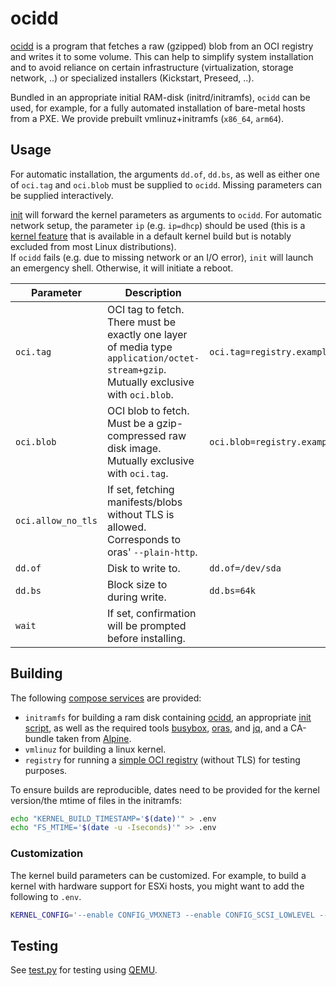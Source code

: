 # ocidd

[ocidd](src/ocidd) is a program that fetches a raw (gzipped) blob from an OCI registry and writes it to some volume.
This can help to simplify system installation and to avoid reliance on certain infrastructure (virtualization, storage network, ..) or specialized installers (Kickstart, Preseed, ..).

Bundled in an appropriate initial RAM-disk (initrd/initramfs), `ocidd` can be used, for example, for a fully automated installation of bare-metal hosts from a PXE.
We provide prebuilt vmlinuz+initramfs (`x86_64`, `arm64`).

## Usage

For automatic installation, the arguments `dd.of`, `dd.bs`, as well as either one of `oci.tag` and `oci.blob` must be supplied to `ocidd`.
Missing parameters can be supplied interactively.

[init](src/init) will forward the kernel parameters as arguments to `ocidd`.
For automatic network setup, the parameter `ip` (e.g. `ip=dhcp`) should be used (this is a [kernel feature](https://www.kernel.org/doc/Documentation/admin-guide/nfs/nfsroot.rst) that is available in a default kernel build but is notably excluded from most Linux distributions).
</br>
If `ocidd` fails (e.g. due to missing network or an I/O error), `init` will launch an emergency shell.
Otherwise, it will initiate a reboot.
                                                                                               
| Parameter          | Description                                                                                                                          | Example                                                                                                              |
| ------------------ | ------------------------------------------------------------------------------------------------------------------------------------ | -------------------------------------------------------------------------------------------------------------------- |
| `oci.tag`          | OCI tag to fetch. There must be exactly one layer of media type `application/octet-stream+gzip`. Mutually exclusive with `oci.blob`. | `oci.tag=registry.example.com/repos/mydisk:v0`                                                                       |
| `oci.blob`         | OCI blob to fetch. Must be a gzip-compressed raw disk image. Mutually exclusive with `oci.tag`.                                       | `oci.blob=registry.example.com/repos/mydisk@sha256:243786d4bef167ff79122d052ded386cbac007e71bdb9e15d6ffbf31b6dbe54d` |
| `oci.allow_no_tls` | If set, fetching manifests/blobs without TLS is allowed. Corresponds to oras' `--plain-http`.                                        |                                                                                                                      |
| `dd.of`            | Disk to write to.                                                                                                                    | `dd.of=/dev/sda`                                                                                                     |
| `dd.bs`            | Block size to during write.                                                                                                          | `dd.bs=64k`                                                                                                          |
| `wait`             | If set, confirmation will be prompted before installing.                                                                             |                                                                                                                      |

## Building

The following [compose services](compose.yaml) are provided:

- `initramfs` for building a ram disk containing [ocidd](src/ocidd), an appropriate [init script](src/init), as well as the required tools [busybox](https://busybox.net/), [oras](https://oras.land/), and [jq](https://jqlang.org/), and a CA-bundle taken from [Alpine](https://hub.docker.com/_/alpine).
- `vmlinuz` for building a linux kernel.
- `registry` for running a [simple OCI registry](https://hub.docker.com/_/registry) (without TLS) for testing purposes.

To ensure builds are reproducible, dates need to be provided for the kernel version/the mtime of files in the initramfs:

```sh
echo "KERNEL_BUILD_TIMESTAMP='$(date)'" > .env
echo "FS_MTIME='$(date -u -Iseconds)'" >> .env
```

### Customization

The kernel build parameters can be customized.
For example, to build a kernel with hardware support for ESXi hosts, you might want to add the following to `.env`.

```sh
KERNEL_CONFIG='--enable CONFIG_VMXNET3 --enable CONFIG_SCSI_LOWLEVEL --enable CONFIG_VMWARE_PVSCSI'
```

## Testing

See [test.py](test.py) for testing using [QEMU](https://www.qemu.org/).
